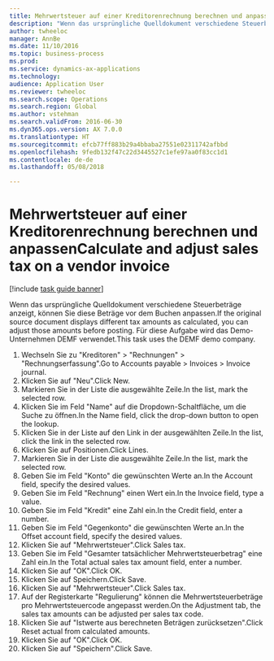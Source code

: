 ```yaml
--- 
title: Mehrwertsteuer auf einer Kreditorenrechnung berechnen und anpassen
description: "Wenn das ursprüngliche Quelldokument verschiedene Steuerbeträge anzeigt, können Sie diese Beträge vor dem Buchen anpassen."
author: twheeloc
manager: AnnBe
ms.date: 11/10/2016
ms.topic: business-process
ms.prod: 
ms.service: dynamics-ax-applications
ms.technology: 
audience: Application User
ms.reviewer: twheeloc
ms.search.scope: Operations
ms.search.region: Global
ms.author: vstehman
ms.search.validFrom: 2016-06-30
ms.dyn365.ops.version: AX 7.0.0
ms.translationtype: HT
ms.sourcegitcommit: efcb77ff883b29a4bbaba27551e02311742afbbd
ms.openlocfilehash: 9fedb132f47c22d3445527c1efe97aa0f83cc1d1
ms.contentlocale: de-de
ms.lasthandoff: 05/08/2018

---
```

# <a name="calculate-and-adjust-sales-tax-on-a-vendor-invoice"></a><span data-ttu-id="936bf-103">Mehrwertsteuer auf einer Kreditorenrechnung berechnen und anpassen</span><span class="sxs-lookup"><span data-stu-id="936bf-103">Calculate and adjust sales tax on a vendor invoice</span></span>

[!include [task guide banner](../../includes/task-guide-banner.md)]

<span data-ttu-id="936bf-104">Wenn das ursprüngliche Quelldokument verschiedene Steuerbeträge anzeigt, können Sie diese Beträge vor dem Buchen anpassen.</span><span class="sxs-lookup"><span data-stu-id="936bf-104">If the original source document displays different tax amounts as calculated, you can adjust those amounts before posting.</span></span> <span data-ttu-id="936bf-105">Für diese Aufgabe wird das Demo-Unternehmen DEMF verwendet.</span><span class="sxs-lookup"><span data-stu-id="936bf-105">This task uses the DEMF demo company.</span></span>

1. <span data-ttu-id="936bf-106">Wechseln Sie zu "Kreditoren" > "Rechnungen" > "Rechnungserfassung".</span><span class="sxs-lookup"><span data-stu-id="936bf-106">Go to Accounts payable > Invoices > Invoice journal.</span></span>
2. <span data-ttu-id="936bf-107">Klicken Sie auf "Neu".</span><span class="sxs-lookup"><span data-stu-id="936bf-107">Click New.</span></span>
3. <span data-ttu-id="936bf-108">Markieren Sie in der Liste die ausgewählte Zeile.</span><span class="sxs-lookup"><span data-stu-id="936bf-108">In the list, mark the selected row.</span></span>
4. <span data-ttu-id="936bf-109">Klicken Sie im Feld "Name" auf die Dropdown-Schaltfläche, um die Suche zu öffnen.</span><span class="sxs-lookup"><span data-stu-id="936bf-109">In the Name field, click the drop-down button to open the lookup.</span></span>
5. <span data-ttu-id="936bf-110">Klicken Sie in der Liste auf den Link in der ausgewählten Zeile.</span><span class="sxs-lookup"><span data-stu-id="936bf-110">In the list, click the link in the selected row.</span></span>
6. <span data-ttu-id="936bf-111">Klicken Sie auf Positionen.</span><span class="sxs-lookup"><span data-stu-id="936bf-111">Click Lines.</span></span>
7. <span data-ttu-id="936bf-112">Markieren Sie in der Liste die ausgewählte Zeile.</span><span class="sxs-lookup"><span data-stu-id="936bf-112">In the list, mark the selected row.</span></span>
8. <span data-ttu-id="936bf-113">Geben Sie im Feld "Konto" die gewünschten Werte an.</span><span class="sxs-lookup"><span data-stu-id="936bf-113">In the Account field, specify the desired values.</span></span>
9. <span data-ttu-id="936bf-114">Geben Sie im Feld "Rechnung" einen Wert ein.</span><span class="sxs-lookup"><span data-stu-id="936bf-114">In the Invoice field, type a value.</span></span>
10. <span data-ttu-id="936bf-115">Geben Sie im Feld "Kredit" eine Zahl ein.</span><span class="sxs-lookup"><span data-stu-id="936bf-115">In the Credit field, enter a number.</span></span>
11. <span data-ttu-id="936bf-116">Geben Sie im Feld "Gegenkonto" die gewünschten Werte an.</span><span class="sxs-lookup"><span data-stu-id="936bf-116">In the Offset account field, specify the desired values.</span></span>
12. <span data-ttu-id="936bf-117">Klicken Sie auf "Mehrwertsteuer".</span><span class="sxs-lookup"><span data-stu-id="936bf-117">Click Sales tax.</span></span>
13. <span data-ttu-id="936bf-118">Geben Sie im Feld "Gesamter tatsächlicher Mehrwertsteuerbetrag" eine Zahl ein.</span><span class="sxs-lookup"><span data-stu-id="936bf-118">In the Total actual sales tax amount field, enter a number.</span></span>
14. <span data-ttu-id="936bf-119">Klicken Sie auf "OK".</span><span class="sxs-lookup"><span data-stu-id="936bf-119">Click OK.</span></span>
15. <span data-ttu-id="936bf-120">Klicken Sie auf Speichern.</span><span class="sxs-lookup"><span data-stu-id="936bf-120">Click Save.</span></span>
16. <span data-ttu-id="936bf-121">Klicken Sie auf "Mehrwertsteuer".</span><span class="sxs-lookup"><span data-stu-id="936bf-121">Click Sales tax.</span></span>
17. <span data-ttu-id="936bf-122">Auf der Registerkarte "Regulierung" können die Mehrwertsteuerbeträge pro Mehrwertsteuercode angepasst werden.</span><span class="sxs-lookup"><span data-stu-id="936bf-122">On the Adjustment tab, the sales tax amounts can be adjusted per sales tax code.</span></span>
18. <span data-ttu-id="936bf-123">Klicken Sie auf "Istwerte aus berechneten Beträgen zurücksetzen".</span><span class="sxs-lookup"><span data-stu-id="936bf-123">Click Reset actual from calculated amounts.</span></span>
19. <span data-ttu-id="936bf-124">Klicken Sie auf "OK".</span><span class="sxs-lookup"><span data-stu-id="936bf-124">Click OK.</span></span>
20. <span data-ttu-id="936bf-125">Klicken Sie auf "Speichern".</span><span class="sxs-lookup"><span data-stu-id="936bf-125">Click Save.</span></span>


